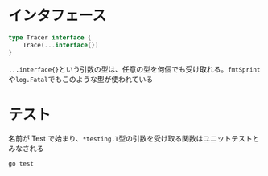 # インタフェース

```go
type Tracer interface {
	Trace(...interface{})
}
```

`...interface{}`という引数の型は、任意の型を何個でも受け取れる。`fmtSprint`や`log.Fatal`でもこのような型が使われている

# テスト

名前が Test で始まり、`*testing.T`型の引数を受け取る関数はユニットテストとみなされる

```bash
go test
```
